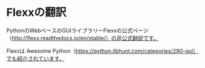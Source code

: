 # Flexxの翻訳

PythonのWebベースのGUIライブラリーFlexxの公式ページ（http://flexx.readthedocs.io/en/stable/）の非公式翻訳です。

Flexxは Awesome Python（https://python.libhunt.com/categories/290-gui）でも紹介されています。
